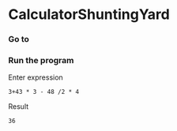 # CalculatorShuntingYard

### Go to

### Run the program
Enter expression

```
3+43 * 3 - 48 /2 * 4
```

Result

```
36
```